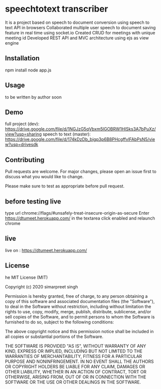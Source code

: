 # speechtotext transcriber

It is a project based on speech to document conversion using
speech to text API in browsers
Collaborated multiple user speech to document saving feature in
real time using socket.io
Created CRUD for meetings with unique meeting id
Developed REST API and MVC architecture using ejs as view
engine

## Installation

npm install 
node app.js

## Usage

to be written by author soon

## Demo
full project (dev):
https://drive.google.com/file/d/1NGJzG5qVbxm5lGOBRW1HlSks3A7bPuXz/view?usp=sharing
speech to text (master):
https://drive.google.com/file/d/174kDzDb_bjgp3p6B8PHcgffvlFAbPsN5/view?usp=drivesdk

## Contributing
Pull requests are welcome. For major changes, please open an issue first to discuss what you would like to change.

Please make sure to test as appropriate before pull request.

## before testing live
type url chrome://flags/#unsafely-treat-insecure-origin-as-secure
Enter https://dtumeet.herokuapp.com/ in the textarea
click enabled and relaunch chrome 

## live
live on : https://dtumeet.herokuapp.com/





## License
he MIT License (MIT)

Copyright (c) 2020 simarpreet singh

Permission is hereby granted, free of charge, to any person obtaining a copy of this software and associated documentation files (the "Software"), to deal in the Software without restriction, including without limitation the rights to use, copy, modify, merge, publish, distribute, sublicense, and/or sell copies of the Software, and to permit persons to whom the Software is furnished to do so, subject to the following conditions:

The above copyright notice and this permission notice shall be included in all copies or substantial portions of the Software.

THE SOFTWARE IS PROVIDED "AS IS", WITHOUT WARRANTY OF ANY KIND, EXPRESS OR IMPLIED, INCLUDING BUT NOT LIMITED TO THE WARRANTIES OF MERCHANTABILITY, FITNESS FOR A PARTICULAR PURPOSE AND NONINFRINGEMENT. IN NO EVENT SHALL THE AUTHORS OR COPYRIGHT HOLDERS BE LIABLE FOR ANY CLAIM, DAMAGES OR OTHER LIABILITY, WHETHER IN AN ACTION OF CONTRACT, TORT OR OTHERWISE, ARISING FROM, OUT OF OR IN CONNECTION WITH THE SOFTWARE OR THE USE OR OTHER DEALINGS IN THE SOFTWARE.